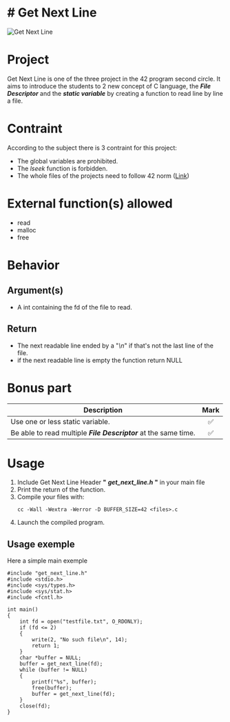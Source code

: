 # # Get Next Line
<img alt="Get Next Line" src="https://img.shields.io/static/v1?label=Get Next Line&message=125+/+125&color=yellow&style=plastic"/>

# Project
Get Next Line is one of the three project in the 42 program second circle. It aims to introduce the students to 2 new concept of C language, the ***File Descriptor*** and the ***static variable*** by creating a function to read line by line a file.

# Contraint
According to the subject there is 3 contraint for this project:
*  The global variables are prohibited.
*  The *lseek* function is forbidden.
*  The whole files of the projects need to follow 42 norm ([Link](https://github.com/42School/norminette/blob/master/pdf/en.norm.pdf))

# External function(s) allowed
* read
* malloc
* free

# Behavior

## Argument(s)
* A int containing the fd of the file to read.

## Return
* The next readable line ended by a "*\n*" if that's not the last line of the file.
* if the next readable line is empty the function return NULL

# Bonus part
| Description | Mark |
|      --     |:----:|
| Use one or less static variable. | :white_check_mark: |
| Be able to read multiple ***File Descriptor*** at the same time. | :white_check_mark: |


# Usage

1. Include Get Next Line Header **"** ***get_next_line.h*** **"** in your main file
2. Print the return of the function.
3. Compile your files with:
    ```bash=
    cc -Wall -Wextra -Werror -D BUFFER_SIZE=42 <files>.c
    ```
4. Launch the compiled program.

 ## Usage exemple
Here a simple main exemple
```clike=
#include "get_next_line.h"
#include <stdio.h>
#include <sys/types.h>
#include <sys/stat.h>
#include <fcntl.h>

int main()
{
	int fd = open("testfile.txt", O_RDONLY);
	if (fd <= 2)
	{
		write(2, "No such file\n", 14);
		return 1;
	}
	char *buffer = NULL;
	buffer = get_next_line(fd);
	while (buffer != NULL)
	{
		printf("%s", buffer);
		free(buffer);
		buffer = get_next_line(fd);
	}
	close(fd);
}
```
